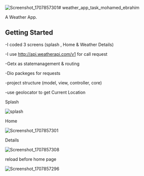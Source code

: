 ![Screenshot_1707857301](https://github.com/MohamedMarzouk5/weather_app/assets/149074643/59108ded-547c-4dfe-af0f-09aaf1ba6539)# weather_app_task_mohamed_ebrahim

A Weather App.

## Getting Started


-I coded 3 screens (splash , Home & Weather Details)

-I use http://api.weatherapi.com/v1   for call request

-Getx as statemanagement & routing

-Dio packeges for requests

-project structure (model, view, controller, core)

-use geolocator to get Current Location


Splash           

![splash](https://github.com/MohamedMarzouk5/weather_app/assets/149074643/4ea43457-b307-4fc5-83b8-164093370925)   

Home

![Screenshot_1707857301](https://github.com/MohamedMarzouk5/weather_app/assets/149074643/9c81603f-f406-4292-b7e1-4d55353370ab)

Details


![Screenshot_1707857308](https://github.com/MohamedMarzouk5/weather_app/assets/149074643/66fc7ef2-2a69-402b-b9ac-135ca1d2dda8)

reload before home page

![Screenshot_1707857296](https://github.com/MohamedMarzouk5/weather_app/assets/149074643/35242380-f160-4bd8-96cd-81777738350c)


